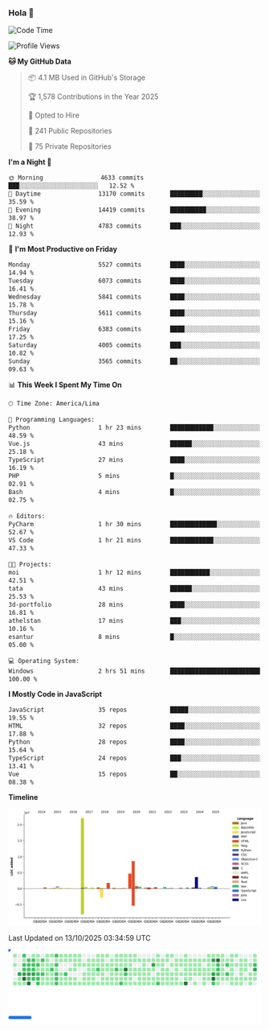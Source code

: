 ### Hola 👋

<!--START_SECTION:waka-->
![Code Time](http://img.shields.io/badge/Code%20Time-373%20hrs%2020%20mins-blue)

![Profile Views](http://img.shields.io/badge/Profile%20Views-0-blue)

**🐱 My GitHub Data** 

> 📦 4.1 MB Used in GitHub's Storage 
 > 
> 🏆 1,578 Contributions in the Year 2025
 > 
> 💼 Opted to Hire
 > 
> 📜 241 Public Repositories 
 > 
> 🔑 75 Private Repositories 
 > 
**I'm a Night 🦉** 

```text
🌞 Morning                4633 commits        ███░░░░░░░░░░░░░░░░░░░░░░   12.52 % 
🌆 Daytime                13170 commits       █████████░░░░░░░░░░░░░░░░   35.59 % 
🌃 Evening                14419 commits       ██████████░░░░░░░░░░░░░░░   38.97 % 
🌙 Night                  4783 commits        ███░░░░░░░░░░░░░░░░░░░░░░   12.93 % 
```
📅 **I'm Most Productive on Friday** 

```text
Monday                   5527 commits        ████░░░░░░░░░░░░░░░░░░░░░   14.94 % 
Tuesday                  6073 commits        ████░░░░░░░░░░░░░░░░░░░░░   16.41 % 
Wednesday                5841 commits        ████░░░░░░░░░░░░░░░░░░░░░   15.78 % 
Thursday                 5611 commits        ████░░░░░░░░░░░░░░░░░░░░░   15.16 % 
Friday                   6383 commits        ████░░░░░░░░░░░░░░░░░░░░░   17.25 % 
Saturday                 4005 commits        ███░░░░░░░░░░░░░░░░░░░░░░   10.82 % 
Sunday                   3565 commits        ██░░░░░░░░░░░░░░░░░░░░░░░   09.63 % 
```


📊 **This Week I Spent My Time On** 

```text
🕑︎ Time Zone: America/Lima

💬 Programming Languages: 
Python                   1 hr 23 mins        ████████████░░░░░░░░░░░░░   48.59 % 
Vue.js                   43 mins             ██████░░░░░░░░░░░░░░░░░░░   25.18 % 
TypeScript               27 mins             ████░░░░░░░░░░░░░░░░░░░░░   16.19 % 
PHP                      5 mins              █░░░░░░░░░░░░░░░░░░░░░░░░   02.91 % 
Bash                     4 mins              █░░░░░░░░░░░░░░░░░░░░░░░░   02.75 % 

🔥 Editors: 
PyCharm                  1 hr 30 mins        █████████████░░░░░░░░░░░░   52.67 % 
VS Code                  1 hr 21 mins        ████████████░░░░░░░░░░░░░   47.33 % 

🐱‍💻 Projects: 
moi                      1 hr 12 mins        ███████████░░░░░░░░░░░░░░   42.51 % 
tata                     43 mins             ██████░░░░░░░░░░░░░░░░░░░   25.53 % 
3d-portfolio             28 mins             ████░░░░░░░░░░░░░░░░░░░░░   16.81 % 
athelstan                17 mins             ███░░░░░░░░░░░░░░░░░░░░░░   10.16 % 
esantur                  8 mins              █░░░░░░░░░░░░░░░░░░░░░░░░   05.00 % 

💻 Operating System: 
Windows                  2 hrs 51 mins       █████████████████████████   100.00 % 
```

**I Mostly Code in JavaScript** 

```text
JavaScript               35 repos            █████░░░░░░░░░░░░░░░░░░░░   19.55 % 
HTML                     32 repos            ████░░░░░░░░░░░░░░░░░░░░░   17.88 % 
Python                   28 repos            ████░░░░░░░░░░░░░░░░░░░░░   15.64 % 
TypeScript               24 repos            ███░░░░░░░░░░░░░░░░░░░░░░   13.41 % 
Vue                      15 repos            ██░░░░░░░░░░░░░░░░░░░░░░░   08.38 % 
```



**Timeline**

![Lines of Code chart](https://raw.githubusercontent.com/KhanMaytok/KhanMaytok/master/assets/bar_graph.png)


 Last Updated on 13/10/2025 03:34:59 UTC
<!--END_SECTION:waka-->


<picture>
  <source
    media="(prefers-color-scheme: dark)"
    srcset="https://raw.githubusercontent.com/KhanMaytok/khanmaytok/41673ec6f6257711002bc37f23c9fd6aabfcfdd7/images/breakout-dark.svg"
  />
  <source
    media="(prefers-color-scheme: light)"
    srcset="https://raw.githubusercontent.com/KhanMaytok/khanmaytok/41673ec6f6257711002bc37f23c9fd6aabfcfdd7/images/breakout-light.svg"
  />
  <img alt="Breakout Game" src="https://raw.githubusercontent.com/KhanMaytok/khanmaytok/41673ec6f6257711002bc37f23c9fd6aabfcfdd7/images/breakout-light.svg" />
</picture>
